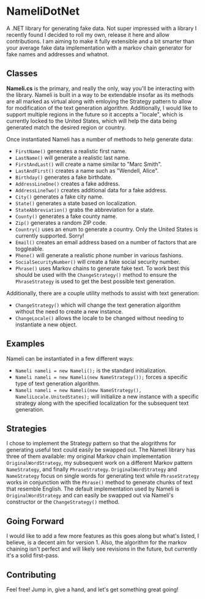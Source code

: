 # NameliDotNet
A .NET library for generating fake data. Not super impressed with a library I recently found I decided to roll my own,  release it here and allow contributions. I am aiming to make it fully extensible and a bit smarter than your average fake data implementation with a markov chain generator for fake names and addresses and whatnot.

## Classes
**Nameli.cs** is the primary, and really the only, way you'll be interacting with the library. Nameli is built in a way to be extendable insofar as its methods are all marked as virtual along with emloying the Strategy pattern to allow for modification of the text generation algorithm. Additionally, I would like to support multiple regions in the future so it accepts a "locale", which is currently locked to the United States, which will help the data being generated match the desired region or country.

Once instantiated Nameli has a number of methods to help generate data:
* `FirstName()` generates a realistic first name.
* `LastName()` will generate a realistic last name.
* `FirstAndLast()` will create a name similar to "Marc Smith".
* `LastAndFirst()` creates a name such as "Wendell, Alice".
* `Birthday()` generates a fake birthdate.
* `AddressLineOne()` creates a fake address.
* `AddressLineTwo()` creates additional data for a fake address.
* `City()` generates a fake city name.
* `State()` generates a state based on localization.
* `StateAbbreviation()` grabs the abbreviation for a state.
* `County()` generates a fake county name.
* `Zip()` generates a random ZIP code.
* `Country()` uses an enum to generate a country. Only the United States is currently supported. Sorry!
* `Email()` creates an email address based on a number of factors that are toggleable.
* `Phone()` will generate a realistic phone number in various fashions.
* `SocialSecurityNumber()` will create a fake social security number.
* `Phrase()` uses Markov chains to generate fake text. To work best this should be used with the `ChangeStrategy()` method to ensure the `PhraseStrategy` is used to get the best possible text generation.

Additionally, there are a couple utility methods to assist with text generation:
* `ChangeStrategy()` which will change the text generation algorithm without the need to create a new instance.
* `ChangeLocale()` allows the locale to be changed without needing to instantiate a new object.

## Examples
Nameli can be instantiated in a few different ways:
* `Nameli nameli = new Nameli();` is the standard initialization.
* `Nameli nameli = new Nameli(new NameStrategy());` forces a specific type of text generation algorithm.
* `Nameli nameli = new Nameli(new NameStrategy(), NameliLocale.UnitedStates);` will initialize a new instance with a specific strategy along with the specified localization for the subsequent text generation.

## Strategies
I chose to implement the Strategy pattern so that the alogrithms for generating useful text could easily be swapped out. The Nameli library has three of them available: my original Markov chain implementation `OriginalWordStrategy`, my subsequent work on a different Markov pattern `NameStrategy`, and finally `PhraseStrategy`. `OriginalWordStrategy` and `NameStrategy` focus on single words for generating text while `PhraseStrategy` works in conjunction with the `Phrase()` method to generate chunks of text that resemble English. The default implementation used by Nameli is `OriginalWordStrategy` and can easily be swapped out via Nameli's constructor or the `ChangeStrategy()` method.

## Going Forward
I would like to add a few more features as this goes along but what's listed, I believe, is a decent aim for version 1. Also, the algorithm for the markov chaining isn't perfect and will likely see revisions in the future, but currently it's a solid first-pass.

## Contributing
Feel free! Jump in, give a hand, and let's get something great going!
